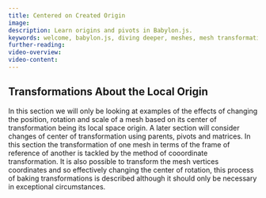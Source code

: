 ```yaml
---
title: Centered on Created Origin
image: 
description: Learn origins and pivots in Babylon.js.
keywords: welcome, babylon.js, diving deeper, meshes, mesh transformation, transformation, origin, pivot
further-reading:
video-overview:
video-content:
---
```


## Transformations About the Local Origin

In this section we will only be looking at examples of the effects of changing the position, rotation and scale of a mesh based on its center of transformation being its local space origin. A later section will consider changes of center of transformation using parents, pivots and matrices. In this section the transformation of one mesh in terms of the frame of reference of another is tackled by the method of cooordinate transformation. It is also possible to transform the mesh vertices coordinates and so effectively changing the center of rotation, this process of baking transformations is described although it should only be necessary in exceptional circumstances. 

